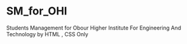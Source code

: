 # SM_for_OHI
Students Management for Obour Higher Institute For Engineering And Technology by HTML , CSS Only
